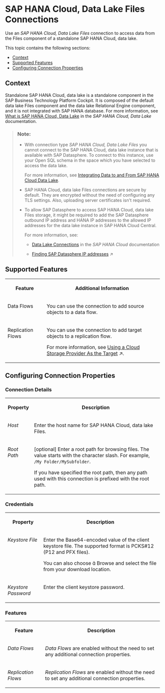 <!-- loio356e41e880e54255891b702d2afefeb3 -->

<link rel="stylesheet" type="text/css" href="../css/sap-icons.css"/>

# SAP HANA Cloud, Data Lake Files Connections

Use an *SAP HANA Cloud, Data Lake Files* connection to access data from the Files component of a standalone SAP HANA Cloud, data lake.



This topic contains the following sections:

-   [Context](sap-hana-cloud-data-lake-files-connections-356e41e.md#loio356e41e880e54255891b702d2afefeb3__context)
-   [Supported Features](sap-hana-cloud-data-lake-files-connections-356e41e.md#loio356e41e880e54255891b702d2afefeb3__HDLDB_usage)
-   [Configuring Connection Properties](sap-hana-cloud-data-lake-files-connections-356e41e.md#loio356e41e880e54255891b702d2afefeb3__connection_properties)



<a name="loio356e41e880e54255891b702d2afefeb3__context"/>

## Context

Standalone SAP HANA Cloud, data lake is a standalone component in the SAP Business Technology Platform Cockpit. It is composed of the default data lake Files component and the data lake Relational Engine component, and it is not integrated with SAP HANA database. For more information, see [What is SAP HANA Cloud, Data Lake](https://help.sap.com/docs/SAP_HANA_DATA_LAKE/a896c6a184f21015b5bcf4c7a967df07/228c19ac890046ecbe8e38a540c0cb6b.html) in the *SAP HANA Cloud, Data Lake* documentation.

> ### Note:  
> -   With connection type *SAP HANA Cloud, Data Lake Files* you cannot connect to the SAP HANA Cloud, data lake instance that is available with SAP Datasphere. To connect to this instance, use your Open SQL schema in the space which you have selected to access the data lake.
> 
>     For more information, see [Integrating Data to and From SAP HANA Cloud Data Lake](../Integrating-Data-to-and-From-HANA-Cloud/integrating-data-to-and-from-sap-hana-cloud-data-lake-e84545b.md).
> 
> -   SAP HANA Cloud, data lake Files connections are secure by default. They are encrypted without the need of configuring any TLS settings. Also, uploading server certificates isn't required.
> 
> -   To allow SAP Datasphere to access SAP HANA Cloud, data lake Files storage, it might be required to add the SAP Datasphere outbound IP address and HANA IP addresses to the allowed IP addresses for the data lake instance in SAP HANA Cloud Central.
> 
>     For more information, see:
> 
>     -   [Data Lake Connections](https://help.sap.com/docs/HANA_CLOUD/9ae9104a46f74a6583ce5182e7fb20cb/7e8ca90a9b4940d2930c36e92fbf6ba7.html) in the *SAP HANA Cloud* documentation
> 
>     -   [Finding SAP Datasphere IP addresses](https://help.sap.com/viewer/935116dd7c324355803d4b85809cec97/DEV_CURRENT/en-US/0934f7ed9a534e638299f53ab60866ae.html "Find externally facing IP addresses that for particular remote applications must be added to allowlists before you can to use connections to these remote applications.") :arrow_upper_right:



<a name="loio356e41e880e54255891b702d2afefeb3__HDLDB_usage"/>

## Supported Features


<table>
<tr>
<th valign="top">

Feature

</th>
<th valign="top">

Additional Information

</th>
</tr>
<tr>
<td valign="top">

Data Flows

</td>
<td valign="top">

You can use the connection to add source objects to a data flow.

</td>
</tr>
<tr>
<td valign="top">

Replication Flows

</td>
<td valign="top">

You can use the connection to add target objects to a replication flow.

For more information, see [Using a Cloud Storage Provider As the Target](https://help.sap.com/viewer/24f836070a704022a40c15442163e5cf/DEV_CURRENT/en-US/43d93a27150a4a218e3df14e3abdf456.html "If you use a cloud storage provider as the target for your replication flow, you need to consider additional specifics and conditions.") :arrow_upper_right:. 

</td>
</tr>
</table>



<a name="loio356e41e880e54255891b702d2afefeb3__connection_properties"/>

## Configuring Connection Properties



### Connection Details


<table>
<tr>
<th valign="top">

Property

</th>
<th valign="top">

Description

</th>
</tr>
<tr>
<td valign="top">

*Host* 

</td>
<td valign="top">

Enter the host name for SAP HANA Cloud, data lake Files. 

</td>
</tr>
<tr>
<td valign="top">

*Root Path* 

</td>
<td valign="top">

\[optional\] Enter a root path for browsing files. The value starts with the character slash. For example, `/My Folder/MySubfolder`. 

If you have specified the root path, then any path used with this connection is prefixed with the root path.

</td>
</tr>
</table>



### Credentials


<table>
<tr>
<th valign="top">

Property

</th>
<th valign="top">

Description

</th>
</tr>
<tr>
<td valign="top">

*Keystore File* 

</td>
<td valign="top">

Enter the Base64-encoded value of the client keystore file. The supported format is PCKS\#12 \(P12 and PFX files\). 

You can also choose <span class="SAP-icons-V5"></span> Browse and select the file from your download location.

</td>
</tr>
<tr>
<td valign="top">

*Keystore Password* 

</td>
<td valign="top">

Enter the client keystore password. 

</td>
</tr>
</table>



### Features


<table>
<tr>
<th valign="top">

Feature

</th>
<th valign="top">

Description

</th>
</tr>
<tr>
<td valign="top">

*Data Flows*

</td>
<td valign="top">

*Data Flows* are enabled without the need to set any additional connection properties. 

</td>
</tr>
<tr>
<td valign="top">

*Replication Flows*

</td>
<td valign="top">

*Replication Flows* are enabled without the need to set any additional connection properties. 

</td>
</tr>
</table>

